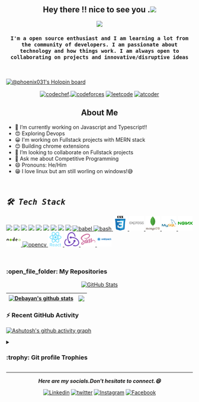<h2 align="center"> Hey there !! nice to see you .<img src="https://media.giphy.com/media/hvRJCLFzcasrR4ia7z/giphy.gif" width="35"></h2>

<p align="center">
  <a href="https://github.com/DenverCoder1/readme-typing-svg"><img src="https://readme-typing-svg.herokuapp.com?lines=Passionate+Computer+Science+Student;Life+Long+Learner+!!;AI+ML+Enthusiast;Competitive+Programmer;Open+Source+Contributer;Always+Learning+New+Things&center=true&width=500&height=50"></a>
</p>

<h4 align="center"><samp>I'm a open source enthusiast and I am learning a lot from the community of developers. I am passionate about technology and how things work.
 I am always open to collaborating on projects and innovative/disruptive ideas</samp></h4>
 <br />
 
 [![@phoenix031's Holopin board](https://holopin.io/api/user/board?user=phoenix031)](https://holopin.io/@phoenix031)
 
 <!--- All competitive programming profiles --->
 
 <p align="center">
  <a href="https://www.codechef.com/users/phoenix31"><img align="center" alt=codechef src="https://img.shields.io/badge/codechef-%236DB33A.svg?logo=codechef&logoColor=white" />   </a>
  <a href="https://codeforces.com/profile/anonymous_2002"><img align="center" alt=codeforces src="https://img.shields.io/badge/codeforces-%2312100E.svg?         logo=CodeForcesf&logoColor=white" /></a>
  <a href="https://leetcode.com/phoenix31/"><img alt=leetcode align="center" src="https://img.shields.io/badge/leetcode-%2343853D.svg?logo=leetcode&logoColor=white" /></a>
  <a href="https://atcoder.jp/users/phoenix31"><img alt=atcoder align="center" src="https://img.shields.io/badge/atcoder-%23232F3E.svg?logo=atcoder&logoColor=white" /></a>

 </p>
 
 <h2 align="center">About Me</h2>
 
 - 🌱 I’m currently working on Javascript and Typescript!!
 - 😍 Exploring Devops
 - 😀 I'm working on Fullstack projects with MERN stack
 - 😊 Building chrome extensions
- 👯 I’m looking to collaborate on Fullstack projects
- 💬 Ask me about Competitive Programming
- 😄 Pronouns: He/Him
- 😁 I love linux but am still worling on windows!😅



<br />

<!--- tools and technologies and tech stack i'v worked with --->

<h2 align="left"><samp><i><b>🛠️ Tech Stack </b></i></samp></h2>

 <p align="left">
      <img width="50px" src="https://img.icons8.com/color/48/000000/c-programming.png"/>
      <img width="50px" src="https://img.icons8.com/color/96/000000/c-plus-plus-logo.png"/>
      <img width="50px" src="https://img.icons8.com/color/96/000000/python--v1.png"/>
      <img width="50px" src="https://img.icons8.com/color/96/000000/git.png"/>
      <img width="50px" src="https://img.icons8.com/material-two-tone/96/000000/github.png"/>
      <img width="50px" src="https://img.icons8.com/color/96/000000/javascript--v2.png"/>
      <img width="50px" src="https://img.icons8.com/color/96/000000/visual-studio-code-2019.png"/>
      <img width="50px" src="https://img.icons8.com/color/96/000000/html-5--v1.png"/>
      <img width="50px" src="https://img.icons8.com/color/96/000000/linux--v2.png"/>
<a href="https://babeljs.io/" target="_blank" rel="noreferrer"> <img src="https://www.vectorlogo.zone/logos/babeljs/babeljs-icon.svg" alt="babel" width="40"height="40"/> </a>
<a href="https://www.gnu.org/software/bash/" target="_blank" rel="noreferrer"> <img src="https://www.vectorlogo.zone/logos/gnu_bash/gnu_bash-icon.svg" alt="bash"width="40" height="40"/> </a> 
<a href="https://www.w3schools.com/css/" target="_blank" rel="noreferrer"> <img src="https://raw.githubusercontent.com/devicons/devicon/master/icons/css3/css3-original-wordmark.svg" alt="css3" width="40" height="40"/> </a>
<a href="https://expressjs.com" target="_blank" rel="noreferrer"> <img src="https://raw.githubusercontent.com/devicons/devicon/master/icons/express/express-original-wordmark.svg" alt="express" width="40" height="40"/> </a> 
<a href="https://www.mongodb.com/" target="_blank" rel="noreferrer"> <img src="https://raw.githubusercontent.com/devicons/devicon/master/icons/mongodb/mongodb-original-wordmark.svg" alt="mongodb" width="40" height="40"/> </a> 
<a href="https://www.mysql.com/" target="_blank" rel="noreferrer"> <img src="https://raw.githubusercontent.com/devicons/devicon/master/icons/mysql/mysql-original-wordmark.svg" alt="mysql" width="40" height="40"/> </a> 
<a href="https://www.nginx.com" target="_blank" rel="noreferrer"> <img src="https://raw.githubusercontent.com/devicons/devicon/master/icons/nginx/nginx-original.svg" alt="nginx" width="40" height="40"/> </a> 
<a href="https://nodejs.org" target="_blank" rel="noreferrer"> <img src="https://raw.githubusercontent.com/devicons/devicon/master/icons/nodejs/nodejs-original-wordmark.svg" alt="nodejs" width="40" height="40"/> </a> <a href="https://opencv.org/" target="_blank" rel="noreferrer"> <img src="https://www.vectorlogo.zone/logos/opencv/opencv-icon.svg" alt="opencv" width="40" height="40"/> </a> <a href="https://reactjs.org/" target="_blank" rel="noreferrer"> <img src="https://raw.githubusercontent.com/devicons/devicon/master/icons/react/react-original-wordmark.svg" alt="react" width="40" height="40"/> </a> <a href="https://redux.js.org" target="_blank" rel="noreferrer"> <img src="https://raw.githubusercontent.com/devicons/devicon/master/icons/redux/redux-original.svg" alt="redux" width="40" height="40"/> </a> <a href="https://sass-lang.com" target="_blank" rel="noreferrer"> <img src="https://raw.githubusercontent.com/devicons/devicon/master/icons/sass/sass-original.svg" alt="sass" width="40" height="40"/> </a> <a href="https://webpack.js.org" target="_blank" rel="noreferrer"> <img src="https://raw.githubusercontent.com/devicons/devicon/d00d0969292a6569d45b06d3f350f463a0107b0d/icons/webpack/webpack-original-wordmark.svg" alt="webpack" width="40" height="40"/> </a>
 
</p>
<br />


<h3> :open_file_folder: My Repositories </h3>
<div>
  <p align="center">
    	<a href="https://github.com/Phoenix-031/Mern-blog_app">
      		<img src="https://github-readme-stats.vercel.app/api/pin/?username=Phoenix-031&repo=Mern-blog_app&theme=tokyonight" alt="GitHub Stats" />
    	</a>
  </p>
</div>


| <a href=""><img align="center" src="https://github-readme-stats.vercel.app/api?username=Phoenix-031&show_icons=true&include_all_commits=true&theme=dracula&hide_border=true" alt="Debayan's github stats" /></a> | <a href=""><img align="center" src="https://github-readme-stats.vercel.app/api/top-langs/?username=Phoenix-031&layout=compact&theme=dracula&hide_border=true" /></a> |
| ------------- | ------------- |


<h3>⚡ Recent GitHub Activity</h3>

[![Ashutosh's github activity graph](https://activity-graph.herokuapp.com/graph?username=Phoenix-031&bg_color=070b1c&color=ffffff&line=ffffff&point=d61f1f&area=true&hide_border=true)](https://github.com/ashutosh00710/github-readme-activity-graph)



<details>
    <summary> 
      <h3> :trophy: Git profile Trophies </h3>
    </summary>

<p align="center"> <a href="https://github.com/ryo-ma/github-profile-trophy"><img src="https://github-profile-trophy.vercel.app/?username=Phoenix-031&layout=compact&theme=tokyonight&column=4&margin-w=15&margin-h=15" alt="Phoenix-031" /></a> </p>
	
</details> 
 

<!--- Connect with me links --->
---
<p align="center"><b><i>Here are my socials.Don't hesitate to connect.😄 </i></b></p>

<p align="center">
 <a href="https://www.linkedin.com/in/debayan-pradhan-b138641b4/"><img alt=Linkedin src="https://img.shields.io/badge/linkedin-%230077B5.svg?logo=linkedin&logoColor=white" /></a>
 <a href="https://twitter.com/phoenix__31"><img alt="twitter" src="https://img.shields.io/badge/phoenix__31-%231DA1F2.svg?&logo=Twitter&logoColor=white" /></a>
 <a href="https://instagram.com/__anonymous___2002___"><img alt="Instagram" src="https://img.shields.io/badge/__anonymous___2002___-%23E4405F.svg?&logo=Instagram&logoColor=white" /></a>
 <a href="https://www.facebook.com/debayan.pradhan.3/"><img alt="Facebook" src="https://img.shields.io/badge/Facebook-%231877F2.svg?&logo=Facebook&logoColor=white" /></a>
 
</p>

<!--- All links mentioned here --->

[instagram]:https://instagram.com/__anonymous___2002___
[twitter]:https://twitter.com/phoenix__31
[linkedin]:https://www.linkedin.com/in/debayan-pradhan-b138641b4/
[facebook]:https://www.facebook.com/debayan.pradhan.3/
[codeforces]:(https://codeforces.com/profile/anonymous_2002)
[codechef]:(https://www.codechef.com/users/phoenix31)
[leetcode]:(https://leetcode.com/phoenix31/)
      
